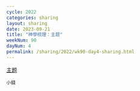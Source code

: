```yaml
---
cycle: 2022
categories: sharing
layout: sharing
date: 2023-09-21
title: "神學梳理：主题"
weekNum: 90
dayNum: 4
permalink: /sharing/2022/wk90-day4-sharing.html
---
```


[主题](https://eccseattle.github.io/media/sharing/2022/wk/90/2023-09-21-bin.m4a)

`小錢`

